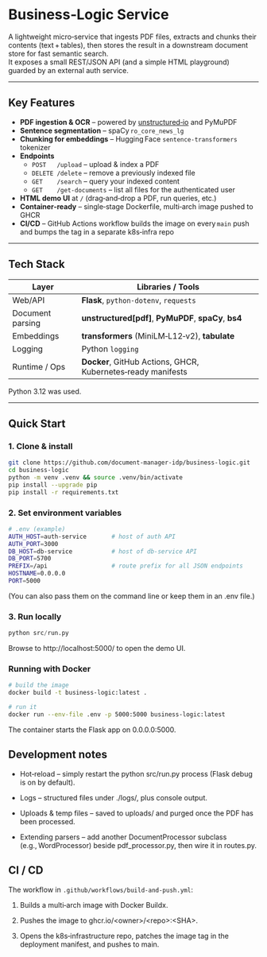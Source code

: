 # Business‑Logic Service

A lightweight micro‑service that ingests PDF files, extracts and chunks their contents (text + tables), then stores the result in a downstream document store for fast semantic search.  
It exposes a small REST/JSON API (and a simple HTML playground) guarded by an external auth service.

---

## Key Features
* **PDF ingestion & OCR** – powered by [unstructured‑io](https://unstructured.io/) and PyMuPDF
* **Sentence segmentation** – spaCy `ro_core_news_lg`
* **Chunking for embeddings** – Hugging Face `sentence‑transformers` tokenizer
* **Endpoints**
    * `POST   /upload`         – upload & index a PDF
    * `DELETE /delete`         – remove a previously indexed file
    * `GET    /search`         – query your indexed content
    * `GET    /get-documents`  – list all files for the authenticated user
* **HTML demo UI** at `/` (drag‑and‑drop a PDF, run queries, etc.)
* **Container‑ready** – single‑stage Dockerfile, multi‑arch image pushed to GHCR
* **CI/CD** – GitHub Actions workflow builds the image on every `main` push and bumps the tag in a separate k8s‑infra repo

---

## Tech Stack

| Layer            | Libraries / Tools                                            |
|------------------|--------------------------------------------------------------|
| Web/API          | **Flask**, `python-dotenv`, `requests`                       |
| Document parsing | **unstructured[pdf]**, **PyMuPDF**, **spaCy**, **bs4**  |
| Embeddings       | **transformers** (MiniLM‑L12‑v2), **tabulate**               |
| Logging          | Python `logging`                                             |
| Runtime / Ops    | **Docker**, GitHub Actions, GHCR, Kubernetes‑ready manifests |

Python 3.12 was used.

---

## Quick Start

### 1. Clone & install

```bash
git clone https://github.com/document-manager-idp/business-logic.git
cd business‑logic
python -m venv .venv && source .venv/bin/activate
pip install --upgrade pip
pip install -r requirements.txt
```

### 2. Set environment variables

```bash
# .env (example)
AUTH_HOST=auth-service       # host of auth API
AUTH_PORT=3000
DB_HOST=db-service           # host of db-service API
DB_PORT=5700
PREFIX=/api                  # route prefix for all JSON endpoints
HOSTNAME=0.0.0.0
PORT=5000
```
(You can also pass them on the command line or keep them in an .env file.)


### 3. Run locally
```python
python src/run.py
```

Browse to http://localhost:5000/ to open the demo UI.
### Running with Docker

```bash
# build the image
docker build -t business-logic:latest .

# run it
docker run --env-file .env -p 5000:5000 business-logic:latest
```

The container starts the Flask app on 0.0.0.0:5000.

## Development notes

* Hot‑reload – simply restart the python src/run.py process (Flask debug is on by default).

* Logs – structured files under ./logs/, plus console output.

* Uploads & temp files – saved to uploads/ and purged once the PDF has been processed.

* Extending parsers – add another DocumentProcessor subclass (e.g., WordProcessor) beside pdf_processor.py, then wire it in routes.py.

## CI / CD

The workflow in `.github/workflows/build-and-push.yml`:

1. Builds a multi‑arch image with Docker Buildx.

2. Pushes the image to ghcr.io/\<owner>/\<repo>:\<SHA>.

3. Opens the k8s‑infrastructure repo, patches the image tag in the deployment manifest, and pushes to main.